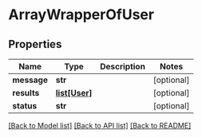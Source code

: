 # ArrayWrapperOfUser

## Properties
Name | Type | Description | Notes
------------ | ------------- | ------------- | -------------
**message** | **str** |  | [optional] 
**results** | [**list[User]**](User.md) |  | [optional] 
**status** | **str** |  | [optional] 

[[Back to Model list]](../README.md#documentation-for-models) [[Back to API list]](../README.md#documentation-for-api-endpoints) [[Back to README]](../README.md)

